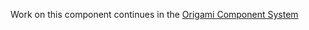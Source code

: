 Work on this component continues in the [Origami Component System](https://github.com/Financial-Times/origami/tree/main/components/share)
